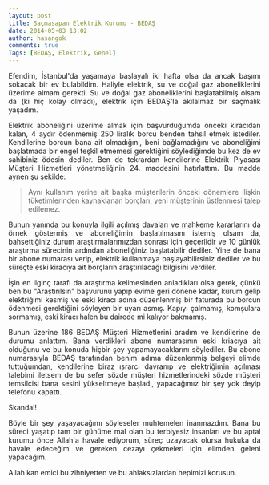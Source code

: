 ```yaml
---
layout: post
title: Saçmasapan Elektrik Kurumu - BEDAŞ
date: 2014-05-03 13:02
author: hasangok
comments: true
Tags: [BEDAŞ, Elektrik, Genel]
---
```

<p style="text-align: justify;">Efendim, İstanbul'da yaşamaya başlayalı iki hafta olsa da ancak başımı sokacak bir ev bulabildim. Haliyle elektrik, su ve doğal gaz aboneliklerini üzerime almam gerekti. Su ve doğal gaz aboneliklerini başlatabilmiş olsam da (ki hiç kolay olmadı), elektrik için BEDAŞ'la akılalmaz bir saçmalık yaşadım.</p>
<p style="text-align: justify;">Elektrik aboneliğini üzerime almak için başvurduğumda önceki kiracıdan kalan, 4 aydır ödenmemiş 250 liralık borcu benden tahsil etmek istediler. Kendilerine borcun bana ait olmadığını, beni bağlamadığını ve aboneliğimi başlatmada bir engel teşkil etmemesi gerektiğini söylediğimde bu kez de ev sahibiniz ödesin dediler. Ben de tekrardan kendilerine Elektrik Piyasası Müşteri Hizmetleri yönetmeliğinin 24. maddesini hatırlattım. Bu madde aynen şu şekilde:</p>

<blockquote>
<p style="text-align: justify;">Aynı kullanım yerine ait başka müşterilerin önceki dönemlere ilişkin tüketimlerinden kaynaklanan borçları, yeni müşterinin üstlenmesi talep edilemez.</p>
</blockquote>
<p style="text-align: justify;"><!--more-->Bunun yanında bu konuyla ilgili açılmış davaları ve mahkeme kararlarını da örnek göstermiş ve aboneliğimin başlatılmasını istemiş olsam da, bahsettiğiniz durum araştırmalarımızdan sonrası için geçerlidir ve 10 günlük araştırma sürecinin ardından aboneliğiniz başlatabilir dediler. Yine de bana bir abone numarası verip, elektrik kullanmaya başlayabilirsiniz dediler ve bu süreçte eski kiracıya ait borçların araştırılacağı bilgisini verdiler.</p>
<p style="text-align: justify;">İşin en ilginç tarafı da araştırma kelimesinden anladıkları olsa gerek, çünkü ben bu "Araştırılsın" başvurunu yapıp evime geri dönene kadar, kurum gelip elektriğimi kesmiş ve eski kiracı adına düzenlenmiş bir faturada bu borcun ödenmesi gerektiğini söyleyen bir uyarı asmış. Kapıyı çalmamış, komşulara sormamış, eski kiracı halen bu dairede mi kalıyor bakmamış.</p>
<p style="text-align: justify;">Bunun üzerine 186 BEDAŞ Müşteri Hizmetlerini aradım ve kendilerine de durumu anlattım. Bana verdikleri abone numarasının eski kriacıya ait olduğunu ve bu konuda hiçbir şey yapamayacaklarını söylediler. Bu abone numarasıyla BEDAŞ tarafından benim adıma düzenlenmiş belgeyi elimde tuttuğumdan, kendilerine biraz ısrarcı davranıp ve elektriğimin açılması talebimi iletsem de bu sefer sözde müşteri hizmetlerindeki sözde müşteri temsilcisi bana sesini yükseltmeye başladı, yapacağımız bir şey yok deyip telefonu kapattı.</p>
<p style="text-align: justify;">Skandal!</p>
<p style="text-align: justify;">Böyle bir şey yaşayacağımı söyleseler muhtemelen inanmazdım. Bana bu süreci yaşatıp tam bir günüme mal olan bu terbiyesiz insanları ve bu aptal kurumu önce Allah'a havale ediyorum, süreç uzayacak olursa hukuka da havale edeceğim ve gereken cezayı çekmeleri için elimden geleni yapacağım.</p>
<p style="text-align: justify;">Allah kan emici bu zihniyetten ve bu ahlaksızlardan hepimizi korusun.</p>
